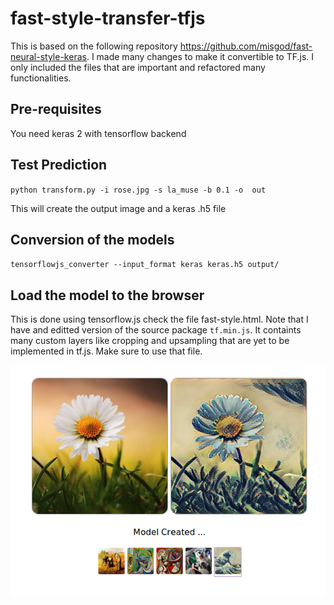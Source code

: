 # fast-style-transfer-tfjs
 
This is based on the following repository https://github.com/misgod/fast-neural-style-keras. I made many changes to make it convertible to TF.js. I only included the files that are important and refactored many functionalities. 

## Pre-requisites

You need keras 2 with tensorflow backend 

## Test Prediction 

`python transform.py -i rose.jpg -s la_muse -b 0.1 -o  out`

This will create the output image and a keras .h5 file 

## Conversion of the models 

`tensorflowjs_converter --input_format keras keras.h5 output/`

## Load the model to the browser

This is done using tensorflow.js check the file fast-style.html. Note that I have and editted version of the source package `tf.min.js`. It containts many custom layers like cropping and upsampling that are yet to be implemented in tf.js. Make sure to use that file.

![Alt text](screen-shot.png?raw=true "Title")
